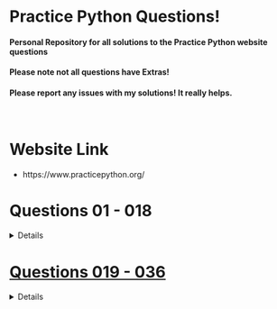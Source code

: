 
# Practice Python Questions!
#### Personal Repository for all solutions to the Practice Python website questions 
#### Please note not all questions have Extras!
#### Please report any issues with my solutions! It really helps. 

<br>

# Website Link

<ul> <li> https://www.practicepython.org/ </li> </ul>
  
# Questions 01 - 018
<details>
    
   
  ## Questions 01 - 06
  <h4> <a href='https://www.practicepython.org/exercise/2014/01/29/01-character-input.html'> 01: Character Input </h4> 
  <h4> <a href='https://www.practicepython.org/exercise/2014/02/05/02-odd-or-even.html'> 02: Odd Or Even </h4> 
  <h4> <a href='https://www.practicepython.org/exercise/2014/02/15/03-list-less-than-ten.html'> 03: List Less Than Ten</h4>
  <h4> <a href='https://www.practicepython.org/exercise/2014/02/26/04-divisors.html'> 04: Divisors </h4>
  <h4> <a href='https://www.practicepython.org/exercise/2014/03/05/05-list-overlap.html'> 05: List Overlap </h4>
  <h4> <a href='https://www.practicepython.org/exercise/2014/03/12/06-string-lists.html'> 06: String Lists </h4>

  ## Questions 07 - 012
    
  <h4> <a href='https://www.practicepython.org/exercise/2014/03/19/07-list-comprehensions.html'> 07: List Comprehensions </h4>
  <h4> <a href='https://www.practicepython.org/exercise/2014/03/26/08-rock-paper-scissors.html'> 08: Rock Paper Scissors </h4>
  <h4> <a href='https://www.practicepython.org/exercise/2014/04/02/09-guessing-game-one.html'> 09: Guessing Game One</h4>
  <h4> <a href='https://www.practicepython.org/exercise/2014/04/10/10-list-overlap-comprehensions.html'> 010: List Overlap Comprehensions </h4>
  <h4> <a href='https://www.practicepython.org/exercise/2014/04/16/11-check-primality-functions.html'> 011: Check Primality Functions </h4>
  <h4> <a href='https://www.practicepython.org/exercise/2014/04/25/12-list-ends.html'> 012: List Ends</h4>


  ## Questions 013 - 018

  <h4> <a href='https://www.practicepython.org/exercise/2014/04/30/13-fibonacci.html'> 013: Fibonacci</h4>
  <h4> <a href='https://www.practicepython.org/exercise/2014/05/15/14-list-remove-duplicates.html'> 014: List Remove Duplicates</h4>
  <h4> <a href='https://www.practicepython.org/exercise/2014/05/21/15-reverse-word-order.html'> 015: Reverse Word Order</h4>
  <h4> <a href='https://www.practicepython.org/exercise/2014/05/28/16-password-generator.html'> 016: Password Generator</h4>
  <h4> <a href='https://www.practicepython.org/exercise/2014/06/06/17-decode-a-web-page.html'> 017: Decode A Web Page </h4>
  <h4> <a href='https://www.practicepython.org/exercise/2014/07/05/18-cows-and-bulls.html'> 018: Cows And Bulls </h4>
</details>


# Questions 019 - 036
<details> 
    
  
  ## Questions 019 - 024

  <h4> <a href='https://www.practicepython.org/exercise/2014/07/14/19-decode-a-web-page-two.html'> 019: Decode A Webpage </h4>
  <h4> <a href='https://www.practicepython.org/exercise/2014/11/11/20-element-search.html'> 020: Element Search</h4>
  <h4> <a href='https://www.practicepython.org/exercise/2014/11/30/21-write-to-a-file.html'> 021: Write To A File</h4>
  <h4> <a href='https://www.practicepython.org/exercise/2014/12/06/22-read-from-file.html'> 022: Read From File</h4>
  <h4> <a href='https://www.practicepython.org/exercise/2014/12/14/23-file-overlap.html'> 023: File Overlap</h4>
  <h4> <a href='https://www.practicepython.org/exercise/2014/12/27/24-draw-a-game-board.html'> 024: Draw A Game Board</h4>

  ## Questions 025 - 030

  <h4> <a href='https://www.practicepython.org/exercise/2015/11/01/25-guessing-game-two.html'> 025: Guessing Game Two</h4>
  <h4> <a href='https://www.practicepython.org/exercise/2015/11/16/26-check-tic-tac-toe.html'> 026: Check Tic Tac Toe</h4>
  <h4> <a href='https://www.practicepython.org/exercise/2015/11/26/27-tic-tac-toe-draw.html'> 027: Tic Tac Toe Draw</h4>
  <h4> <a href='https://www.practicepython.org/exercise/2016/03/27/28-max-of-three.html'> 028: Max Of Three</h4>
  <h4> <a href='https://www.practicepython.org/exercise/2016/08/03/29-tic-tac-toe-game.html'> 029: Tic Tac Toe Game</h4>
  <h4> <a href='https://www.practicepython.org/exercise/2016/09/24/30-pick-word.html'> 030: Pick Word</h4>

  ## Questions 031 - 036

  <h4> <a href='https://www.practicepython.org/exercise/2017/01/02/31-guess-letters.html'> 031: Guess Letters</h4>
  <h4> <a href='https://www.practicepython.org/exercise/2017/01/10/32-hangman.html'> 032: Hangman</h4>
  <h4> <a href='https://www.practicepython.org/exercise/2017/01/24/33-birthday-dictionaries.html'> 033: Birthday Dictionaries</h4>
  <h4> <a href='https://www.practicepython.org/exercise/2017/02/06/34-birthday-json.html'> 034: Birthday Json</h4>
  <h4> <a href='https://www.practicepython.org/exercise/2017/02/28/35-birthday-months.html'> 035: Birthday Months</h4>
  <h4> <a href='https://www.practicepython.org/exercise/2017/04/02/36-birthday-plots.html'> 036: Birthday Plots</h4>

</details>

